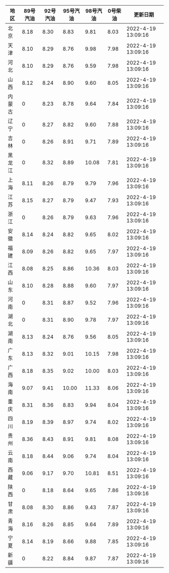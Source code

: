| 地区 | 89号汽油 | 92号汽油 | 95号汽油 | 98号汽油 | 0号柴油 | 更新日期 |
| --- | --- | --- | --- | --- | --- | --- |
| 北京 | 8.18 | 8.30 | 8.83 | 9.81 | 8.03 | 2022-4-19 13:09:16 |
| 天津 | 8.10 | 8.29 | 8.76 | 9.98 | 7.98 | 2022-4-19 13:09:16 |
| 河北 | 8.10 | 8.29 | 8.76 | 9.59 | 7.98 | 2022-4-19 13:09:16 |
| 山西 | 8.12 | 8.24 | 8.90 | 9.60 | 8.05 | 2022-4-19 13:09:16 |
| 内蒙古 | 0 | 8.23 | 8.78 | 9.64 | 7.84 | 2022-4-19 13:09:16 |
| 辽宁 | 0 | 8.27 | 8.82 | 9.60 | 7.88 | 2022-4-19 13:09:16 |
| 吉林 | 0 | 8.26 | 8.91 | 9.71 | 7.89 | 2022-4-19 13:09:16 |
| 黑龙江 | 0 | 8.32 | 8.89 | 10.08 | 7.81 | 2022-4-19 13:09:16 |
| 上海 | 8.11 | 8.26 | 8.79 | 9.79 | 7.96 | 2022-4-19 13:09:16 |
| 江苏 | 8.15 | 8.27 | 8.79 | 9.47 | 7.93 | 2022-4-19 13:09:16 |
| 浙江 | 0 | 8.26 | 8.79 | 9.63 | 7.96 | 2022-4-19 13:09:16 |
| 安徽 | 8.14 | 8.24 | 8.82 | 9.65 | 8.02 | 2022-4-19 13:09:16 |
| 福建 | 8.09 | 8.26 | 8.82 | 9.65 | 7.97 | 2022-4-19 13:09:16 |
| 江西 | 8.08 | 8.25 | 8.86 | 10.36 | 8.03 | 2022-4-19 13:09:16 |
| 山东 | 8.10 | 8.28 | 8.88 | 9.60 | 7.97 | 2022-4-19 13:09:16 |
| 河南 | 0 | 8.31 | 8.87 | 9.52 | 7.96 | 2022-4-19 13:09:16 |
| 湖北 | 0 | 8.31 | 8.90 | 9.78 | 7.97 | 2022-4-19 13:09:16 |
| 湖南 | 8.13 | 8.24 | 8.76 | 9.56 | 8.05 | 2022-4-19 13:09:16 |
| 广东 | 8.13 | 8.32 | 9.01 | 10.15 | 7.98 | 2022-4-19 13:09:16 |
| 广西 | 8.18 | 8.35 | 9.02 | 10.00 | 8.03 | 2022-4-19 13:09:16 |
| 海南 | 9.07 | 9.41 | 10.00 | 11.33 | 8.06 | 2022-4-19 13:09:16 |
| 重庆 | 8.31 | 8.36 | 8.83 | 9.94 | 8.04 | 2022-4-19 13:09:16 |
| 四川 | 8.19 | 8.39 | 8.97 | 9.74 | 8.02 | 2022-4-19 13:09:16 |
| 贵州 | 8.36 | 8.43 | 8.91 | 9.81 | 8.08 | 2022-4-19 13:09:16 |
| 云南 | 8.18 | 8.44 | 9.06 | 9.74 | 8.04 | 2022-4-19 13:09:16 |
| 西藏 | 9.06 | 9.17 | 9.70 | 10.81 | 8.51 | 2022-4-19 13:09:16 |
| 陕西 | 0 | 8.18 | 8.64 | 9.65 | 7.86 | 2022-4-19 13:09:16 |
| 甘肃 | 8.08 | 8.30 | 8.86 | 9.43 | 7.87 | 2022-4-19 13:09:16 |
| 青海 | 8.16 | 8.26 | 8.85 | 9.64 | 7.89 | 2022-4-19 13:09:16 |
| 宁夏 | 8.14 | 8.19 | 8.66 | 9.88 | 7.85 | 2022-4-19 13:09:16 |
| 新疆 | 0 | 8.22 | 8.84 | 9.87 | 7.87 | 2022-4-19 13:09:16 |
